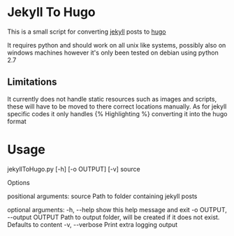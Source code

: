 # Jekyll To Hugo

This is a small script for converting [jekyll](jekyllrb.com) posts to [hugo](gohugo.io)

It requires python and should work on all unix like systems, possibly also on windows machines
however it's only been tested on debian using python 2.7


## Limitations

It currently does not handle static resources such as images and scripts, these will have to be moved to
there correct locations manually.
As for jekyll specific codes it only handles {% Highlighting %} converting it into the hugo format

# Usage

jekyllToHugo.py [-h] [-o OUTPUT] [-v] source

Options

positional arguments:
  source                Path to folder containing jekyll posts

optional arguments:
  -h, --help            show this help message and exit
  -o OUTPUT, --output OUTPUT
                        Path to output folder, will be created if it does not
                        exist. Defaults to content
  -v, --verbose         Print extra logging output
